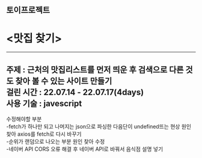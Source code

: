 ## 토이프로젝트  
# <맛집 찾기>
---
주제 : 근처의 맛집리스트를 먼저 띄운 후 검색으로 다른 것도 찾아 볼 수 있는 사이트 만들기  
걸린 시간 : 22.07.14 - 22.07.17(4days)  
사용 기술 : javescript  
---
수정해야할 부분  
-fetch가 하나만 되고 나머지는 json으로 파싱한 다음단이 undefined뜨는 현상 원인 찾아 axios를 fetch로 다시 바꾸기  
-순위가 랜덤으로 나오는 부분 원인 찾아 수정  
-네이버 API CORS 오류 해결 후 네이버 API로 바꿔서 음식점 설명 넣기  




